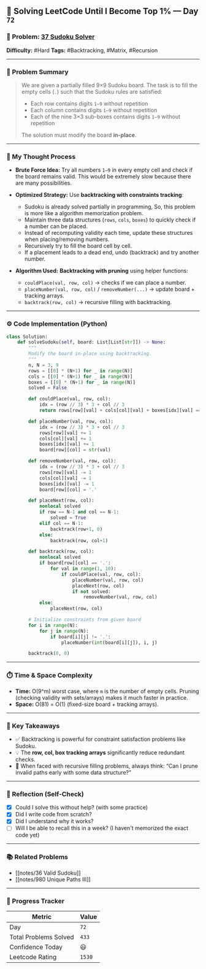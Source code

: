 ## 🧠 Solving LeetCode Until I Become Top 1% — Day `72`

### 🔹 Problem: [37 Sudoku Solver](https://leetcode.com/problems/sudoku-solver/?envType=daily-question&envId=2025-08-31)

**Difficulty:** #Hard
**Tags:** #Backtracking, #Matrix, #Recursion

---

### 📝 Problem Summary

> We are given a partially filled 9×9 Sudoku board. The task is to fill the empty cells (`.`) such that the Sudoku rules are satisfied:
>
> * Each row contains digits `1–9` without repetition
> * Each column contains digits `1–9` without repetition
> * Each of the nine 3×3 sub-boxes contains digits `1–9` without repetition
>
> The solution must modify the board **in-place**.

---

### 🧠 My Thought Process

* **Brute Force Idea:**
  Try all numbers `1–9` in every empty cell and check if the board remains valid. This would be extremely slow because there are many possibilities.

* **Optimized Strategy:**
  Use **backtracking with constraints tracking**:
  
  * Sudoku is already solved partially in programming, So, this problem is more like a algorithm memorization problem.
  * Maintain three data structures (`rows`, `cols`, `boxes`) to quickly check if a number can be placed.
  * Instead of recomputing validity each time, update these structures when placing/removing numbers.
  * Recursively try to fill the board cell by cell.
  * If a placement leads to a dead end, undo (backtrack) and try another number.

* **Algorithm Used:**
  **Backtracking with pruning** using helper functions:

  * `couldPlace(val, row, col)` → checks if we can place a number.
  * `placeNumber(val, row, col)` / `removeNumber(...)` → update board + tracking arrays.
  * `backtrack(row, col)` → recursive filling with backtracking.

---

### ⚙️ Code Implementation (Python)

```python
class Solution:
    def solveSudoku(self, board: List[List[str]]) -> None:
        """
        Modify the board in-place using backtracking.
        """
        n, N = 3, 9
        rows = [[0] * (N+1) for _ in range(N)]
        cols = [[0] * (N+1) for _ in range(N)]
        boxes = [[0] * (N+1) for _ in range(N)]
        solved = False

        def couldPlace(val, row, col):
            idx = (row // 3) * 3 + col // 3
            return rows[row][val] + cols[col][val] + boxes[idx][val] == 0

        def placeNumber(val, row, col):
            idx = (row // 3) * 3 + col // 3
            rows[row][val] += 1
            cols[col][val] += 1
            boxes[idx][val] += 1
            board[row][col] = str(val)

        def removeNumber(val, row, col):
            idx = (row // 3) * 3 + col // 3
            rows[row][val] -= 1
            cols[col][val] -= 1
            boxes[idx][val] -= 1
            board[row][col] = '.'

        def placeNext(row, col):
            nonlocal solved
            if row == N-1 and col == N-1:
                solved = True
            elif col == N-1:
                backtrack(row+1, 0)
            else:
                backtrack(row, col+1)

        def backtrack(row, col):
            nonlocal solved
            if board[row][col] == '.':
                for val in range(1, 10):
                    if couldPlace(val, row, col):
                        placeNumber(val, row, col)
                        placeNext(row, col)
                        if not solved:
                            removeNumber(val, row, col)
            else:
                placeNext(row, col)

        # Initialize constraints from given board
        for i in range(N):
            for j in range(N):
                if board[i][j] != '.':
                    placeNumber(int(board[i][j]), i, j)

        backtrack(0, 0)
```

---

### ⏱️ Time & Space Complexity

* **Time:** O(9^m) worst case, where `m` is the number of empty cells. Pruning (checking validity with sets/arrays) makes it much faster in practice.
* **Space:** O(81) = O(1) (fixed-size board + tracking arrays).

---

### 🧩 Key Takeaways

* ✅ Backtracking is powerful for constraint satisfaction problems like Sudoku.
* 💡 The **row, col, box tracking arrays** significantly reduce redundant checks.
* 💭 When faced with recursive filling problems, always think: “Can I prune invalid paths early with some data structure?”

---

### 🔁 Reflection (Self-Check)

* [x] Could I solve this without help? (with some practice)
* [x] Did I write code from scratch?
* [x] Did I understand why it works?
* [ ] Will I be able to recall this in a week? (I haven't memorized the exact code yet)

---

### 📚 Related Problems

* [[notes/36 Valid Sudoku]]
* [[notes/980 Unique Paths III]]

---

### 🚀 Progress Tracker

| Metric                | Value  |
| --------------------- | ------ |
| Day                   | `72`    |
| Total Problems Solved | `433`    |
| Confidence Today      | 😃     |
| Leetcode Rating       | `1530` |
